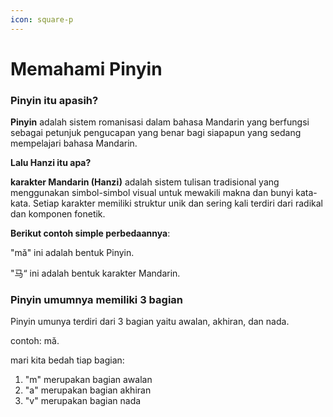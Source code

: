 ```yaml
---
icon: square-p
---
```


# Memahami Pinyin

### Pinyin itu apasih?

**Pinyin** adalah sistem romanisasi dalam bahasa Mandarin yang berfungsi sebagai petunjuk pengucapan yang benar bagi siapapun yang sedang mempelajari bahasa Mandarin.

**Lalu Hanzi itu apa?**

**karakter Mandarin (Hanzi)** adalah sistem tulisan tradisional yang menggunakan simbol-simbol visual untuk mewakili makna dan bunyi kata-kata. Setiap karakter memiliki struktur unik dan sering kali terdiri dari radikal dan komponen fonetik.

**Berikut contoh simple perbedaannya**:

"mǎ" ini adalah bentuk Pinyin.

"马“ ini adalah bentuk karakter Mandarin.

### Pinyin umumnya memiliki 3 bagian

Pinyin umunya terdiri dari 3 bagian yaitu awalan, akhiran, dan nada.

contoh: mǎ.

mari kita bedah tiap bagian:

1. "m" merupakan bagian awalan
2. "a" merupakan bagian akhiran
3. "v" merupakan bagian nada

